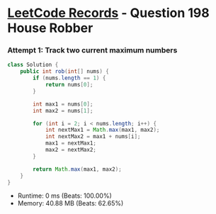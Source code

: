 # [LeetCode Records](../../README.md) - Question 198 House Robber

### Attempt 1: Track two current maximum numbers
```java
class Solution {
    public int rob(int[] nums) {
        if (nums.length == 1) {
            return nums[0];
        }

        int max1 = nums[0];
        int max2 = nums[1];

        for (int i = 2; i < nums.length; i++) {
            int nextMax1 = Math.max(max1, max2);
            int nextMax2 = max1 + nums[i];
            max1 = nextMax1;
            max2 = nextMax2;
        }

        return Math.max(max1, max2);
    }
}
```
- Runtime: 0 ms (Beats: 100.00%)
- Memory: 40.88 MB (Beats: 62.65%)

<br>
